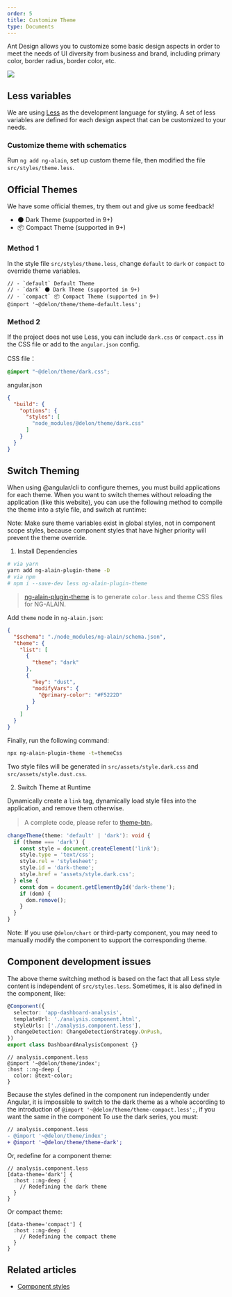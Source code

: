 ```yaml
---
order: 5
title: Customize Theme
type: Documents
---
```


Ant Design allows you to customize some basic design aspects in order to meet the needs of UI diversity from business and brand, including primary color, border radius, border color, etc.

![](https://zos.alipayobjects.com/rmsportal/zTFoszBtDODhXfLAazfSpYbSLSEeytoG.png)

## Less variables

We are using [Less](http://lesscss.org/) as the development language for styling. A set of less variables are defined for each design aspect that can be customized to your needs.

### Customize theme with schematics

Run `ng add ng-alain`, set up custom theme file, then modified the file `src/styles/theme.less`.

## Official Themes

We have some official themes, try them out and give us some feedback!

- 🌑 Dark Theme (supported in 9+)
- 📦 Compact Theme (supported in 9+)

### Method 1

In the style file `src/styles/theme.less`, change `default` to `dark` or `compact` to override theme variables.

```less
// - `default` Default Theme
// - `dark` 🌑 Dark Theme (supported in 9+)
// - `compact` 📦 Compact Theme (supported in 9+)
@import '~@delon/theme/theme-default.less';
```

### Method 2

If the project does not use Less, you can include `dark.css` or `compact.css` in the CSS file or add to the `angular.json` config.

CSS file：

```css
@import "~@delon/theme/dark.css";
```

angular.json

```json
{
  "build": {
    "options": {
      "styles": [
        "node_modules/@delon/theme/dark.css"
      ]
    }
  }
}
```

## Switch Theming

When using @angular/cli to configure themes, you must build applications for each theme. When you want to switch themes without reloading the application (like this website), you can use the following method to compile the theme into a style file, and switch at runtime:

Note: Make sure theme variables exist in global styles, not in component scope styles, because component styles that have higher priority will prevent the theme override.

1. Install Dependencies

```bash
# via yarn
yarn add ng-alain-plugin-theme -D
# via npm
# npm i --save-dev less ng-alain-plugin-theme
```

> [ng-alain-plugin-theme](https://github.com/ng-alain/plugin-theme) is to generate `color.less` and theme CSS files for NG-ALAIN.

Add `theme` node in `ng-alain.json`:

```json
{
  "$schema": "./node_modules/ng-alain/schema.json",
  "theme": {
    "list": [
      {
        "theme": "dark"
      },
      {
        "key": "dust",
        "modifyVars": {
          "@primary-color": "#F5222D"
        }
      }
    ]
  }
}
```

Finally, run the following command:

```bash
npx ng-alain-plugin-theme -t=themeCss
```

Two style files will be generated in `src/assets/style.dark.css` and `src/assets/style.dust.css`.

2. Switch Theme at Runtime

Dynamically create a `link` tag, dynamically load style files into the application, and remove them otherwise.

> A complete code, please refer to [theme-btn](https://github.com/ng-alain/ng-alain/tree/master/src/app/layout/default/theme-btn)。

```ts
changeTheme(theme: 'default' | 'dark'): void {
  if (theme === 'dark') {
    const style = document.createElement('link');
    style.type = 'text/css';
    style.rel = 'stylesheet';
    style.id = 'dark-theme';
    style.href = 'assets/style.dark.css';
  } else {
    const dom = document.getElementById('dark-theme');
    if (dom) {
      dom.remove();
    }
  }
}
```

Note: If you use `@delon/chart` or third-party component, you may need to manually modify the component to support the corresponding theme.

## Component development issues

The above theme switching method is based on the fact that all Less style content is independent of `src/styles.less`. Sometimes, it is also defined in the component, like:

```ts
@Component({
  selector: 'app-dashboard-analysis',
  templateUrl: './analysis.component.html',
  styleUrls: ['./analysis.component.less'],
  changeDetection: ChangeDetectionStrategy.OnPush,
})
export class DashboardAnalysisComponent {}
```

```less
// analysis.component.less
@import '~@delon/theme/index';
:host ::ng-deep { 
  color: @text-color;
}
```

Because the styles defined in the component run independently under Angular, it is impossible to switch to the dark theme as a whole according to the introduction of `@import '~@delon/theme/theme-compact.less';`, if you want the same in the component To use the dark series, you must:

```diff
// analysis.component.less
- @import '~@delon/theme/index';
+ @import '~@delon/theme/theme-dark';
```

Or, redefine for a component theme:

```less
// analysis.component.less
[data-theme='dark'] {
  :host ::ng-deep {
    // Redefining the dark theme
  }
}
```

Or compact theme:

```less
[data-theme='compact'] {
  :host ::ng-deep {
    // Redefining the compact theme
  }
}
```

## Related articles

- [Component styles](/theme/component-styles)
